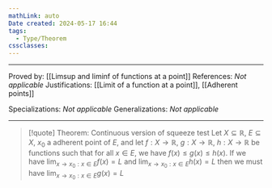 ```yaml
---
mathLink: auto
Date created: 2024-05-17 16:44
tags:
  - Type/Theorem
cssclasses:
---
```


---

Proved by: [[Limsup and liminf of functions at a point]]
References: _Not applicable_
Justifications: [[Limit of a function at a point]], [[Adherent points]]

Specializations: _Not applicable_
Generalizations: _Not applicable_

---

> [!quote] Theorem: Continuous version of squeeze test
> Let $X\subseteq \mathbb{R}$, $E\subseteq X$, $x_{0}$ a adherent point of $E$, and let $f:X\to \mathbb{R}$, $g:X\to \mathbb{R}$, $h:X\to \mathbb{R}$ be functions such that for all $x\in E$, we have $f(x)\leq g(x)\leq h(x)$. If we have $\lim_{ x \to x_0:x\in E }f(x)=L$ and $\lim_{ x \to x_0:x\in E }h(x)=L$ then we must have $\lim_{ x \to x_0:x\in E }g(x)=L$


